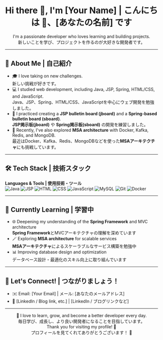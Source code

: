 <h1 align="center">Hi there 👋, I'm [Your Name] | こんにちは 👋、[あなたの名前] です</h1>

<p align="center">
  I'm a passionate developer who loves learning and building projects.<br>
  新しいことを学び、プロジェクトを作るのが大好きな開発者です。
</p>

---

## 🌱 About Me | 自己紹介

- 🎓 I love taking on new challenges.<br>
  新しい挑戦が好きです。
- 💻 I studied web development, including Java, JSP, Spring, HTML/CSS, and JavaScript.<br>
  Java、JSP、Spring、HTML/CSS、JavaScriptを中心にウェブ開発を勉強しました。
- 📝 I practiced creating a **JSP bulletin board (jboard)** and a **Spring-based bulletin board (sboard)**.<br>
  **JSP掲示板(jboard)** や **Spring掲示板(sboard)** の開発を練習しました。
- 🚀 Recently, I've also explored **MSA architecture** with Docker, Kafka, Redis, and MongoDB.<br>
  最近はDocker、Kafka、Redis、MongoDBなどを使った**MSAアーキテクチャ**にも挑戦しています。

---

## 🛠️ Tech Stack | 技術スタック

**Languages & Tools | 使用技術・ツール**  
![Java](https://img.shields.io/badge/Java-007396?style=flat&logo=java&logoColor=white)
![JSP](https://img.shields.io/badge/JSP-00599C?style=flat&logo=apachetomcat&logoColor=white)
![HTML](https://img.shields.io/badge/HTML5-E34F26?style=flat&logo=html5&logoColor=white)
![CSS](https://img.shields.io/badge/CSS3-1572B6?style=flat&logo=css3&logoColor=white)
![JavaScript](https://img.shields.io/badge/JavaScript-F7DF1E?style=flat&logo=javascript&logoColor=black)
![MySQL](https://img.shields.io/badge/MySQL-4479A1?style=flat&logo=mysql&logoColor=white)
![Git](https://img.shields.io/badge/Git-F05032?style=flat&logo=git&logoColor=white)
![Docker](https://img.shields.io/badge/Docker-2496ED?style=flat&logo=docker&logoColor=white)

---

## 🌟 Currently Learning | 学習中

- 🌐 Deepening my understanding of the **Spring Framework** and MVC architecture<br>
  **Spring Framework**とMVCアーキテクチャの理解を深めています
- 🪄 Exploring **MSA architecture** for scalable services<br>
  **MSAアーキテクチャ**によるスケーラブルなサービス構築を勉強中
- 📊 Improving database design and optimization<br>
  データベース設計・最適化のスキル向上に取り組んでいます

---

## 🤝 Let's Connect! | つながりましょう！

- ✉️ Email: [Your Email] | メール: [あなたのメールアドレス]
- 💼 [LinkedIn / Blog link, etc.] | [LinkedIn / ブログリンクなど]

---

<p align="center">
  🌟 I love to learn, grow, and become a better developer every day.<br>
  毎日学び、成長し、より良い開発者になることを目指しています。<br>
  Thank you for visiting my profile! 🙏<br>
  プロフィールを見てくれてありがとうございます！ 🙏
</p>
